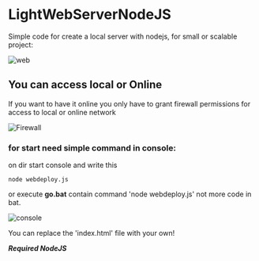 # LightWebServerNodeJS
Simple code for create a  local server with nodejs, for small or scalable project:

![web](https://github.com/DeVaneloper/LightWebServerNodeJS/assets/67404754/be3d94e9-1f98-4be5-a282-6d97cbc1dc7a)

## You can access local or Online
If you want to have it online you only have to grant firewall permissions for access to local or online network

![Firewall](https://github.com/DeVaneloper/LightWebServerNodeJS/assets/67404754/8d8210fb-c9d4-4d0e-8ac2-2166b6918f93)

### for start need simple command in console:
on dir start console and write this
```
node webdeploy.js
```
or execute **go.bat** contain command 'node webdeploy.js' not more code in bat.

![console](https://github.com/DeVaneloper/LightWebServerNodeJS/assets/67404754/c28f6b04-5321-462e-8e69-23526c31981d)

You can replace the 'index.html' file with your own!

***Required NodeJS***
